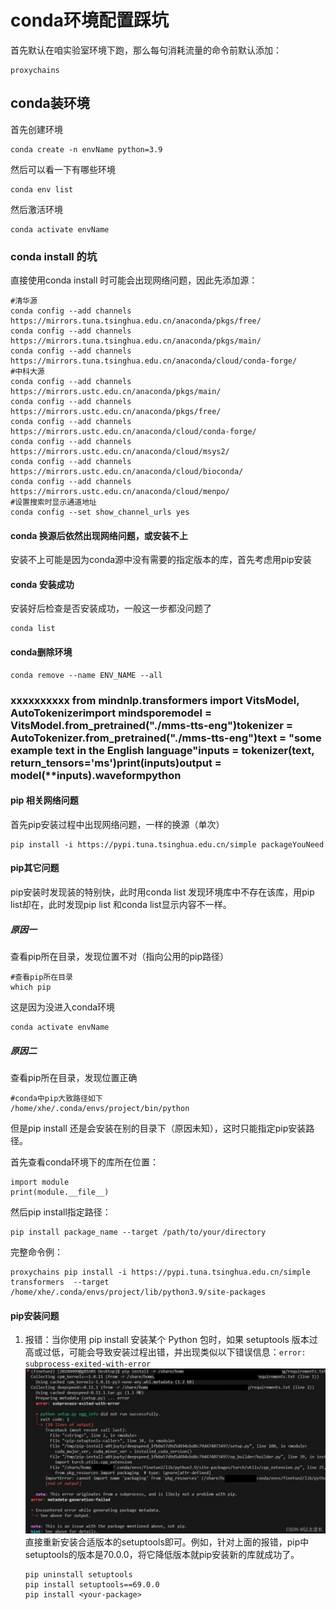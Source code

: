 # conda环境配置踩坑

首先默认在咱实验室环境下跑，那么每句消耗流量的命令前默认添加：

```
proxychains
```

## conda装环境

首先创建环境

```
conda create -n envName python=3.9
```

然后可以看一下有哪些环境

```
conda env list
```

然后激活环境

```
conda activate envName
```

### conda install 的坑

直接使用conda install 时可能会出现网络问题，因此先添加源：

```
#清华源
conda config --add channels https://mirrors.tuna.tsinghua.edu.cn/anaconda/pkgs/free/
conda config --add channels https://mirrors.tuna.tsinghua.edu.cn/anaconda/pkgs/main/
conda config --add channels https://mirrors.tuna.tsinghua.edu.cn/anaconda/cloud/conda-forge/
#中科大源
conda config --add channels https://mirrors.ustc.edu.cn/anaconda/pkgs/main/
conda config --add channels https://mirrors.ustc.edu.cn/anaconda/pkgs/free/
conda config --add channels https://mirrors.ustc.edu.cn/anaconda/cloud/conda-forge/
conda config --add channels https://mirrors.ustc.edu.cn/anaconda/cloud/msys2/
conda config --add channels https://mirrors.ustc.edu.cn/anaconda/cloud/bioconda/
conda config --add channels https://mirrors.ustc.edu.cn/anaconda/cloud/menpo/
#设置搜索时显示通道地址
conda config --set show_channel_urls yes
```

#### conda 换源后依然出现网络问题，或安装不上

安装不上可能是因为conda源中没有需要的指定版本的库，首先考虑用pip安装

#### conda 安装成功

安装好后检查是否安装成功，一般这一步都没问题了

```
conda list
```

#### conda删除环境

```
conda remove --name ENV_NAME --all 
```



### xxxxxxxxxx from mindnlp.transformers import VitsModel, AutoTokenizerimport mindsporemodel = VitsModel.from_pretrained("./mms-tts-eng")tokenizer = AutoTokenizer.from_pretrained("./mms-tts-eng")​text = "some example text in the English language"inputs = tokenizer(text, return_tensors='ms')print(inputs)output = model(**inputs).waveformpython 

#### pip 相关网络问题

首先pip安装过程中出现网络问题，一样的换源（单次）

```
pip install -i https://pypi.tuna.tsinghua.edu.cn/simple packageYouNeed 
```

#### pip其它问题

pip安装时发现装的特别快，此时用conda list 发现环境库中不存在该库，用pip list却在，此时发现pip list 和conda list显示内容不一样。

##### 原因一

查看pip所在目录，发现位置不对（指向公用的pip路径）

```
#查看pip所在目录
which pip
```

这是因为没进入conda环境

```
conda activate envName
```

##### 原因二

查看pip所在目录，发现位置正确

```
#conda中pip大致路径如下
/home/xhe/.conda/envs/project/bin/python
```

但是pip install 还是会安装在别的目录下（原因未知），这时只能指定pip安装路径。

首先查看conda环境下的库所在位置：

```
import module
print(module.__file__)
```

然后pip install指定路径：

```
pip install package_name --target /path/to/your/directory
```

完整命令例：

```
proxychains pip install -i https://pypi.tuna.tsinghua.edu.cn/simple transformers  --target /home/xhe/.conda/envs/project/lib/python3.9/site-packages
```

#### pip安装问题

1. 报错：当你使用 pip install 安装某个 Python 包时，如果 setuptools 版本过高或过低，可能会导致安装过程出错，并出现类似以下错误信息：`error: subprocess-exited-with-error`![Snipaste_2024-10-22_23-30-41](image/Snipaste_2024-10-22_23-30-41.png)直接重新安装合适版本的setuptools即可。例如，针对上面的报错，pip中setuptools的版本是70.0.0，将它降低版本就pip安装新的库就成功了。

   ```
   pip uninstall setuptools
   pip install setuptools==69.0.0
   pip install <your-package>
   ```

   

